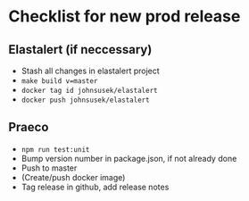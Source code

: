 # Checklist for new prod release

## Elastalert (if neccessary)

- Stash all changes in elastalert project
- `make build v=master`
- `docker tag id johnsusek/elastalert`
- `docker push johnsusek/elastalert`

## Praeco

- `npm run test:unit`
- Bump version number in package.json, if not already done
- Push to master
- (Create/push docker image)
- Tag release in github, add release notes
